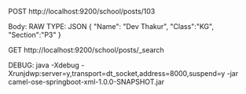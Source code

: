 POST http://localhost:9200/school/posts/103

Body: RAW TYPE: JSON
{
  "Name": "Dev Thakur",
  "Class":"KG",
  "Section":"P3"
}

GET http://localhost:9200/school/posts/_search

DEBUG:
java -Xdebug -Xrunjdwp:server=y,transport=dt_socket,address=8000,suspend=y -jar camel-ose-springboot-xml-1.0.0-SNAPSHOT.jar



